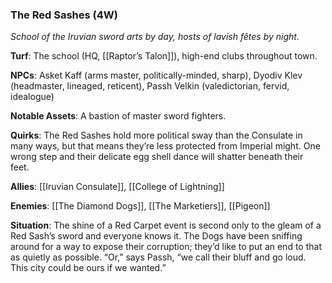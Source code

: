 ---
---

### **The Red Sashes** (4W)
*School of the Iruvian sword arts by day, hosts of lavish fêtes by night.*

**Turf**: The school (HQ, [[Raptor’s Talon]]), high-end clubs throughout town. 

**NPCs**: Asket Kaff (arms master, politically-minded, sharp), Dyodiv Klev (headmaster, lineaged, reticent), Passh Velkin (valedictorian, fervid, idealogue)

**Notable Assets**: A bastion of master sword fighters. 

**Quirks**: The Red Sashes hold more political sway than the Consulate in many ways, but that means they’re less protected from Imperial might. One wrong step and their delicate egg shell dance will shatter beneath their feet. 

**Allies**: [[Iruvian Consulate]], [[College of Lightning]]

**Enemies**: [[The Diamond Dogs]], [[The Marketiers]], [[Pigeon]]

**Situation**: The shine of a Red Carpet event is second only to the gleam of a Red Sash’s sword and everyone knows it. The Dogs have been sniffing around for a way to expose their corruption; they’d like to put an end to that as quietly as possible. “Or,” says Passh, “we call their bluff and go loud. This city could be ours if we wanted.”